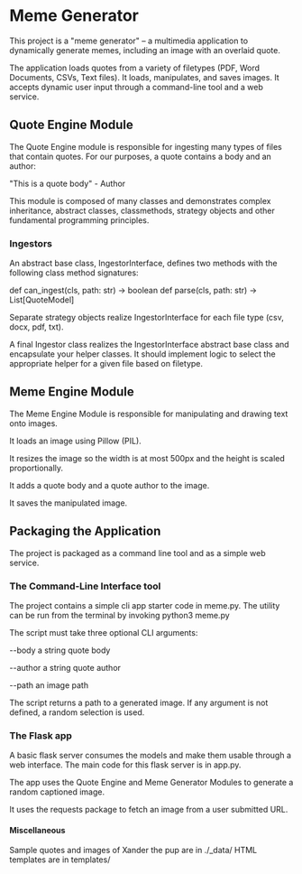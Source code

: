 # **Meme Generator**

This project is a "meme generator" – a multimedia application to dynamically generate memes, including an image with an overlaid quote.

The application loads quotes from a variety of filetypes (PDF, Word Documents, CSVs, Text files).  It loads, manipulates, and saves images.
It accepts dynamic user input through a command-line tool and a web service. 

## Quote Engine Module

The Quote Engine module is responsible for ingesting many types of files that contain quotes. For our purposes, a quote contains a body and an author:

"This is a quote body" - Author

This module is composed of many classes and demonstrates complex inheritance, abstract classes, classmethods, strategy objects and other fundamental programming principles.

### Ingestors

An abstract base class, IngestorInterface, defines two methods with the following class method signatures:

def can_ingest(cls, path: str) -> boolean
def parse(cls, path: str) -> List[QuoteModel]

Separate strategy objects realize IngestorInterface for each file type (csv, docx, pdf, txt).

A final Ingestor class realizes the IngestorInterface abstract base class and encapsulate your helper classes. It should implement logic to select the appropriate helper for a given file based on filetype.

## Meme Engine Module

The Meme Engine Module is responsible for manipulating and drawing text onto images. 

It loads an image using Pillow (PIL).

It resizes the image so the width is at most 500px and the height is scaled proportionally.

It adds a quote body and a quote author to the image.

It saves the manipulated image.

## Packaging the Application

The project is packaged as a command line tool and as a simple web service.

### The Command-Line Interface tool

The project contains a simple cli app starter code in meme.py. The utility can be run from the terminal by invoking python3 meme.py

The script must take three optional CLI arguments:

--body a string quote body

--author a string quote author

--path an image path

The script returns a path to a generated image. If any argument is not defined, a random selection is used.

### The Flask app

A basic flask server consumes the models and make them usable through a web interface. The main code for this flask server is in app.py.

The app uses the Quote Engine and Meme Generator Modules to generate a random captioned image.

It uses the requests package to fetch an image from a user submitted URL.

#### Miscellaneous

Sample quotes and images of Xander the pup are in ./_data/
HTML templates are in templates/
